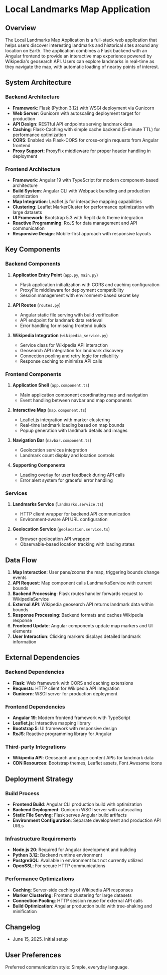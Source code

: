 # Local Landmarks Map Application

## Overview

The Local Landmarks Map Application is a full-stack web application that helps users discover interesting landmarks and historical sites around any location on Earth. The application combines a Flask backend with an Angular frontend to provide an interactive map experience powered by Wikipedia's geosearch API. Users can explore landmarks in real-time as they navigate the map, with automatic loading of nearby points of interest.

## System Architecture

### Backend Architecture
- **Framework**: Flask (Python 3.12) with WSGI deployment via Gunicorn
- **Web Server**: Gunicorn with autoscaling deployment target for production
- **API Design**: RESTful API endpoints serving landmark data
- **Caching**: Flask-Caching with simple cache backend (5-minute TTL) for performance optimization
- **CORS**: Enabled via Flask-CORS for cross-origin requests from Angular frontend
- **Proxy Support**: ProxyFix middleware for proper header handling in deployment

### Frontend Architecture
- **Framework**: Angular 19 with TypeScript for modern component-based architecture
- **Build System**: Angular CLI with Webpack bundling and production optimization
- **Map Integration**: Leaflet.js for interactive mapping capabilities
- **Clustering**: Leaflet MarkerCluster for performance optimization with large datasets
- **UI Framework**: Bootstrap 5.3 with Replit dark theme integration
- **Reactive Programming**: RxJS for data management and API communication
- **Responsive Design**: Mobile-first approach with responsive layouts

## Key Components

### Backend Components

1. **Application Entry Point** (`app.py`, `main.py`)
   - Flask application initialization with CORS and caching configuration
   - ProxyFix middleware for deployment compatibility
   - Session management with environment-based secret key

2. **API Routes** (`routes.py`)
   - Angular static file serving with build verification
   - API endpoint for landmark data retrieval
   - Error handling for missing frontend builds

3. **Wikipedia Integration** (`wikipedia_service.py`)
   - Service class for Wikipedia API interaction
   - Geosearch API integration for landmark discovery
   - Connection pooling and retry logic for reliability
   - Response caching to minimize API calls

### Frontend Components

1. **Application Shell** (`app.component.ts`)
   - Main application component coordinating map and navigation
   - Event handling between navbar and map components

2. **Interactive Map** (`map.component.ts`)
   - Leaflet.js integration with marker clustering
   - Real-time landmark loading based on map bounds
   - Popup generation with landmark details and images

3. **Navigation Bar** (`navbar.component.ts`)
   - Geolocation services integration
   - Landmark count display and location controls

4. **Supporting Components**
   - Loading overlay for user feedback during API calls
   - Error alert system for graceful error handling

### Services

1. **Landmarks Service** (`landmarks.service.ts`)
   - HTTP client wrapper for backend API communication
   - Environment-aware API URL configuration

2. **Geolocation Service** (`geolocation.service.ts`)
   - Browser geolocation API wrapper
   - Observable-based location tracking with loading states

## Data Flow

1. **Map Interaction**: User pans/zooms the map, triggering bounds change events
2. **API Request**: Map component calls LandmarksService with current bounds
3. **Backend Processing**: Flask routes handler forwards request to WikipediaService
4. **External API**: Wikipedia geosearch API returns landmark data within bounds
5. **Response Processing**: Backend formats and caches Wikipedia response
6. **Frontend Update**: Angular components update map markers and UI elements
7. **User Interaction**: Clicking markers displays detailed landmark information

## External Dependencies

### Backend Dependencies
- **Flask**: Web framework with CORS and caching extensions
- **Requests**: HTTP client for Wikipedia API integration
- **Gunicorn**: WSGI server for production deployment

### Frontend Dependencies
- **Angular 19**: Modern frontend framework with TypeScript
- **Leaflet.js**: Interactive mapping library
- **Bootstrap 5**: UI framework with responsive design
- **RxJS**: Reactive programming library for Angular

### Third-party Integrations
- **Wikipedia API**: Geosearch and page content APIs for landmark data
- **CDN Resources**: Bootstrap themes, Leaflet assets, Font Awesome icons

## Deployment Strategy

### Build Process
- **Frontend Build**: Angular CLI production build with optimization
- **Backend Deployment**: Gunicorn WSGI server with autoscaling
- **Static File Serving**: Flask serves Angular build artifacts
- **Environment Configuration**: Separate development and production API URLs

### Infrastructure Requirements
- **Node.js 20**: Required for Angular development and building
- **Python 3.12**: Backend runtime environment
- **PostgreSQL**: Available in environment but not currently utilized
- **OpenSSL**: For secure HTTP communications

### Performance Optimizations
- **Caching**: Server-side caching of Wikipedia API responses
- **Marker Clustering**: Frontend clustering for large datasets
- **Connection Pooling**: HTTP session reuse for external API calls
- **Build Optimization**: Angular production build with tree-shaking and minification

## Changelog

- June 15, 2025. Initial setup

## User Preferences

Preferred communication style: Simple, everyday language.